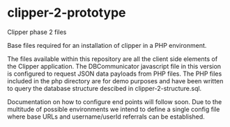 # clipper-2-prototype
Clipper phase 2 files

Base files required for an installation of clipper in a PHP environment.

The files available within this repository are all the client side elements of the Clipper application. The DBCommunicator javascript
file in this version is configured to request JSON data payloads from PHP files. The PHP files included in the php directory are for 
demo purposes and have been written to query the database structure descibed in clipper-2-structure.sql.

Documentation on how to configure end points will follow soon. Due to the multitude of possible environments we intend to define a 
single config file where base URLs and username/userId referrals can be established. 
